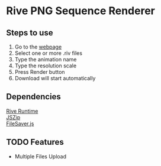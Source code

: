 # Rive PNG Sequence Renderer
## Steps to use
1. Go to the [webpage](https://covector.github.io/rive-png-renderer/)
2. Select one or more .riv files
3. Type the animation name
4. Type the resolution scale
5. Press Render button
6. Download will start automatically

## Dependencies
[Rive Runtime](https://github.com/rive-app/rive-wasm)<br />
[JSZip](https://github.com/Stuk/jszip)<br />
[FileSaver.js](https://github.com/eligrey/FileSaver.js)

## TODO Features
- Multiple Files Upload